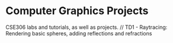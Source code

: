 # Computer Graphics Projects

CSE306 labs and tutorials, as well as projects. 
//
TD1 - Raytracing: Rendering basic spheres, adding reflections and refractions
